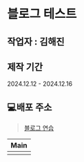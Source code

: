 # 블로그 테스트 

## 작업자 : 김해진

## 제작 기간
2024.12.12 - 2024.12.16

## 💻배포 주소
>[블로그 연습](https://myjin0806-blog-test.netlify.app/)

| Main                                                                                                      |
| :---------------------------------------------------------------------------------------------------------------------- |
|  |

